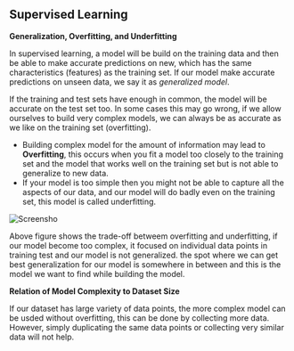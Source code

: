 ## **Supervised Learning**

**Generalization, Overfitting, and Underfitting**

In supervised learning, a model will be build on the training data and then be
able to make accurate predictions on new, which has the same characteristics (features) as the training set. If our model make accurate predictions on
unseen data, we say it as *generalized model*.

If the training and test sets have enough in common, the model will be accurate on the test set too. In some cases this may go wrong, if we allow ourselves to build very complex models, we can always be as accurate as we like on the training set (overfitting).
*   Building complex model for the amount of information may lead to **Overfitting**, this occurs when you fit a model too closely to the training set and the model that works well on the training set but is not able to generalize to new data.
*   If your model is too simple then you might not be able to capture all the aspects of our data, and our model will do badly even on the training set, this model is called underfitting.

![Screensho](Intro_to_ML_Python_Notes/Images/Tradeoff_model_complexity_vs_training_test_acc.JPG)

Above figure shows the trade-off betweem overfitting and underfitting, if our model become too complex, it focused on individual data points in training test and our model is not generalized. the spot where we can get best generalization for our model is somewhere in between and this is the model we want to find while building the model. 

**Relation of Model Complexity to Dataset Size**

If our dataset has large variety of data points, the more complex model can be usded without overfitting, this can be done by collecting more data. However, simply duplicating the same data points or collecting very similar data will not help.
